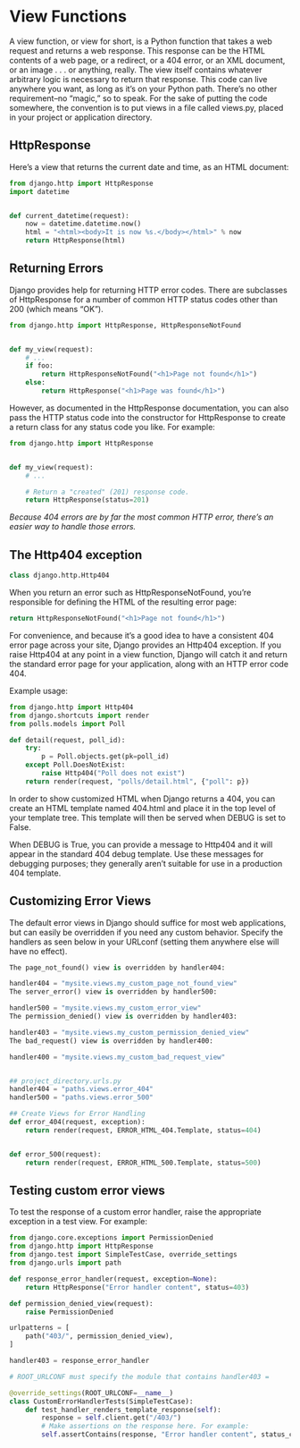 <link href="https://maxcdn.bootstrapcdn.com/bootstrap/3.3.6/css/bootstrap.min.css" rel="stylesheet"/>

# View Functions

A view function, or view for short, is a Python function that takes a web request and returns a web response. This response can be the HTML contents of a web page, or a redirect, or a 404 error, or an XML document, or an image . . . or anything, really. The view itself contains whatever arbitrary logic is necessary to return that response. This code can live anywhere you want, as long as it’s on your Python path. There’s no other requirement–no “magic,” so to speak. For the sake of putting the code somewhere, the convention is to put views in a file called views.py, placed in your project or application directory.

## HttpResponse

Here’s a view that returns the current date and time, as an HTML document:

```python
from django.http import HttpResponse
import datetime


def current_datetime(request):
    now = datetime.datetime.now()
    html = "<html><body>It is now %s.</body></html>" % now
    return HttpResponse(html)
```

## Returning Errors

Django provides help for returning HTTP error codes. There are subclasses of HttpResponse for a number of common HTTP status codes other than 200 (which means “OK”).

```python
from django.http import HttpResponse, HttpResponseNotFound


def my_view(request):
    # ...
    if foo:
        return HttpResponseNotFound("<h1>Page not found</h1>")
    else:
        return HttpResponse("<h1>Page was found</h1>")
```

However, as documented in the HttpResponse documentation, you can also pass the HTTP status code into the constructor for HttpResponse to create a return class for any status code you like. For example:

```python
from django.http import HttpResponse


def my_view(request):
    # ...

    # Return a "created" (201) response code.
    return HttpResponse(status=201)
```

*Because 404 errors are by far the most common HTTP error, there’s an easier way to handle those errors.*

## The Http404 exception

```python
class django.http.Http404
```

When you return an error such as HttpResponseNotFound, you’re responsible for defining the HTML of the resulting error page:

```python
return HttpResponseNotFound("<h1>Page not found</h1>")
```

For convenience, and because it’s a good idea to have a consistent 404 error page across your site, Django provides an Http404 exception. If you raise Http404 at any point in a view function, Django will catch it and return the standard error page for your application, along with an HTTP error code 404.

Example usage:

```python
from django.http import Http404
from django.shortcuts import render
from polls.models import Poll

def detail(request, poll_id):
    try:
        p = Poll.objects.get(pk=poll_id)
    except Poll.DoesNotExist:
        raise Http404("Poll does not exist")
    return render(request, "polls/detail.html", {"poll": p})
```

In order to show customized HTML when Django returns a 404, you can create an HTML template named 404.html and place it in the top level of your template tree. This template will then be served when DEBUG is set to False.

When DEBUG is True, you can provide a message to Http404 and it will appear in the standard 404 debug template. Use these messages for debugging purposes; they generally aren’t suitable for use in a production 404 template.

## Customizing Error Views

The default error views in Django should suffice for most web applications, but can easily be overridden if you need any custom behavior. Specify the handlers as seen below in your URLconf (setting them anywhere else will have no effect).

```python
The page_not_found() view is overridden by handler404:

handler404 = "mysite.views.my_custom_page_not_found_view"
The server_error() view is overridden by handler500:

handler500 = "mysite.views.my_custom_error_view"
The permission_denied() view is overridden by handler403:

handler403 = "mysite.views.my_custom_permission_denied_view"
The bad_request() view is overridden by handler400:

handler400 = "mysite.views.my_custom_bad_request_view"
```

```python

## project_directory.urls.py
handler404 = "paths.views.error_404"
handler500 = "paths.views.error_500"

## Create Views for Error Handling
def error_404(request, exception):
    return render(request, ERROR_HTML_404.Template, status=404)


def error_500(request):
    return render(request, ERROR_HTML_500.Template, status=500)
```

## Testing custom error views

To test the response of a custom error handler, raise the appropriate exception in a test view. For example:

```python
from django.core.exceptions import PermissionDenied
from django.http import HttpResponse
from django.test import SimpleTestCase, override_settings
from django.urls import path

def response_error_handler(request, exception=None):
    return HttpResponse("Error handler content", status=403)

def permission_denied_view(request):
    raise PermissionDenied

urlpatterns = [
    path("403/", permission_denied_view),
]

handler403 = response_error_handler

# ROOT_URLCONF must specify the module that contains handler403 =

@override_settings(ROOT_URLCONF=__name__)
class CustomErrorHandlerTests(SimpleTestCase):
    def test_handler_renders_template_response(self):
        response = self.client.get("/403/")
        # Make assertions on the response here. For example:
        self.assertContains(response, "Error handler content", status_code=403)
```
